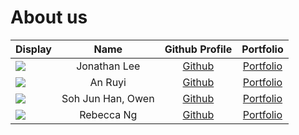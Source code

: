 # About us

Display | Name | Github Profile | Portfolio 
--------|:----:|:--------------:|:---------:
![](https://via.placeholder.com/100.png?text=Photo) | Jonathan Lee | [Github](https://github.com/wutdequack) | [Portfolio](docs/team/johndoe.md)
![](https://via.placeholder.com/100.png?text=Photo) | An Ruyi | [Github](https://github.com/ruyian) | [Portfolio](docs/team/johndoe.md)
![](https://via.placeholder.com/100.png?text=Photo) | Soh Jun Han, Owen | [Github](https://github.com/owensoh/tp) | [Portfolio](https://github.com/AY2122S1-CS2113-T16-2/tp/)
![](https://via.placeholder.com/100.png?text=Photo) | Rebecca Ng | [Github](https://github.com/nguyin) | [Portfolio](docs/team/johndoe.md)
